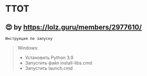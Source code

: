 # TTOT
:heart_eyes: by https://lolz.guru/members/2977610/     
----  
    Инструкция по запуску

> Windows:
> - Установить Python 3.9
> - Запустить файл install-libs.cmd
> - Запустить launch.cmd
